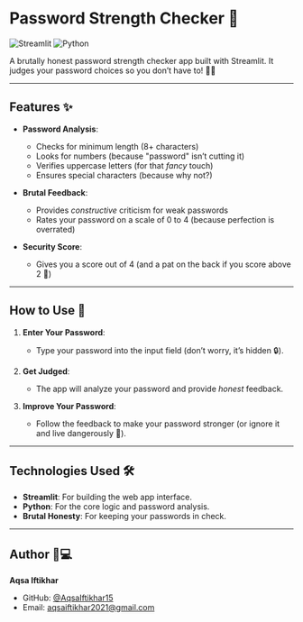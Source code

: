 # Password Strength Checker 🔐

![Streamlit](https://img.shields.io/badge/Streamlit-FF4B4B?style=for-the-badge&logo=Streamlit&logoColor=white)
![Python](https://img.shields.io/badge/Python-3776AB?style=for-the-badge&logo=python&logoColor=white)

A brutally honest password strength checker app built with Streamlit. It judges your password choices so you don’t have to! 🕵️‍♀️

---

## Features ✨

- **Password Analysis**:
  - Checks for minimum length (8+ characters)
  - Looks for numbers (because "password" isn’t cutting it)
  - Verifies uppercase letters (for that *fancy* touch)
  - Ensures special characters (because why not?)

- **Brutal Feedback**:
  - Provides *constructive* criticism for weak passwords
  - Rates your password on a scale of 0 to 4 (because perfection is overrated)

- **Security Score**:
  - Gives you a score out of 4 (and a pat on the back if you score above 2 🎉)

---

## How to Use 🚀

1. **Enter Your Password**:
   - Type your password into the input field (don’t worry, it’s hidden 🔒).

2. **Get Judged**:
   - The app will analyze your password and provide *honest* feedback.

3. **Improve Your Password**:
   - Follow the feedback to make your password stronger (or ignore it and live dangerously 🎲).

---
## Technologies Used 🛠️

- **Streamlit**: For building the web app interface.
- **Python**: For the core logic and password analysis.
- **Brutal Honesty**: For keeping your passwords in check.

---

## Author 👩💻

**Aqsa Iftikhar**  
- GitHub: [@AqsaIftikhar15](https://github.com/AqsaIftikhar15)  
- Email: aqsaiftikhar2021@gmail.com  
